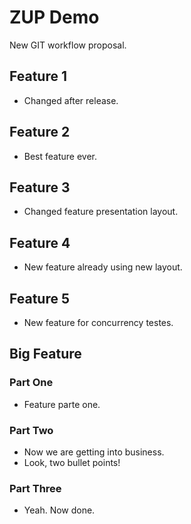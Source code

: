 # ZUP Demo

New GIT workflow proposal.

## Feature 1

- Changed after release.

## Feature 2

- Best feature ever.

## Feature 3

- Changed feature presentation layout.

## Feature 4

- New feature already using new layout.

## Feature 5

- New feature for concurrency testes.

## Big Feature

### Part One

- Feature parte one.

### Part Two

- Now we are getting into business.
- Look, two bullet points!

### Part Three

- Yeah. Now done.

